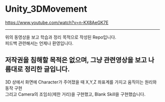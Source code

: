 # Unity_3DMovement
https://www.youtube.com/watch?v=n-KX8AeGK7E

--------------------------------------------
위의 동영상을 보고 학습과 정리 목적으로 작성된 Repo입니다.   
피드백 관련해서는 언제나 환영입니다.  
  
저작권을 침해할 목적은 없으며, 그냥 관련영상을 보고 나름대로 정리한 글입니다.
--------------------------------------------

3D 상에서 화면에 Character가 주어졌을 때 X,Y,Z 좌표계를 가지고 움직이는 원리와 동작 구현    
그리고 Camera의 조임쇠(제한 거리)을 구현했고, Blank Skill을 구현했습니다.

